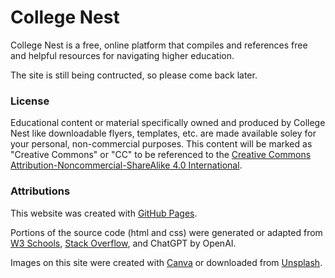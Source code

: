 # College Nest
College Nest is a free, online platform that compiles and references free and helpful resources for navigating higher education. 

The site is still being contructed, so please come back later. 

### License
Educational content or material specifically owned and produced by College Nest like downloadable flyers, templates, etc. are made available soley for your personal, non-commercial purposes. This content will be marked as "Creative Commons" or "CC" to be referenced to the [Creative Commons Attribution-Noncommercial-ShareAlike 4.0 International](https://creativecommons.org/licenses/by-nc-sa/4.0/deed.en).

### Attributions
This website was created with [GitHub Pages](https://pages.github.com/). 

Portions of the source code (html and css) were generated or adapted from [W3 Schools](https://www.w3schools.com/), [Stack Overflow](https://stackoverflow.com/questions), and ChatGPT by OpenAI. 

Images on this site were created with [Canva](https://canva.com) or downloaded from [Unsplash](https://unsplash.com).

